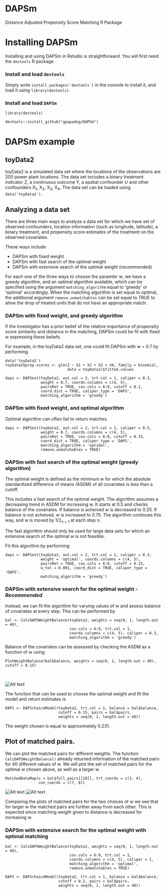 # DAPSm
Distance Adjusted Propensity Score Matching R Package

# Installing DAPSm
Installing and using DAPSm in Rstudio is straightforward. You will first need the ```devtools``` R package.
### Install and load ```devtools```
Simply write ```install.packages('devtools')``` in the console to install it, and load it using ```library(devtools)```.
### Install and load ```DAPSm```
```
library(devtools)

devtools::install_github("gpapadog/DAPSm")
```

# DAPSm example

## toyData2
toyData2 is a simulated data set where the locations of the observations are 200 power plant locations. The data set includes a binary treatment indicator Z, a continuous outcome Y, a spatial confounder U and other confounders X<sub>1</sub>, X<sub>2</sub>, X<sub>3</sub>, X<sub>4</sub>. The data set can be loaded using ```data('toyData2')```.

## Analyzing a data set

There are three main ways to analyze a data set for which we have set of observed confounders, location information (such as longitude, latitude), a binary treatment, and propensity score estimates of the treatment on the observed covariates.

These ways include

- DAPSm with fixed weight
- DAPSm with fast search of the optimal weight
- DAPSm with extensive search of the optimal weight (recommended)

For each one of the three ways to choose the paramter $w$, we have a greedy algorithm,
and an optimal algorithm available, which can be specified using the argument ```matching_algorithm``` equal to 'greedy' or 'optimal' accordingly. When the matching algorithm is set equal to optimal, the additional argument ```remove.unmatchables``` can be set equal to TRUE to allow the drop of treated units that do not have an appropriate match.

### DAPSm with fixed weight, and greedy algorithm

If the investigator has a prior belief of the relative importance of propensity score similarity and distance in the matching, DAPSm could be fit with fixed w expressing these beliefs.

For example, in the toyData2 data set, one could fit DAPSm with w = 0.7 by performing

```
data('toyData2')
toyData2$prop.scores <- glm(Z ~ X1 + X2 + X3 + X4, family = binomial,
                            data = toyData2)$fitted.values

daps <- DAPSest(toyData2, out.col = 2, trt.col = 1, caliper = 0.3,
                weight = 0.7, coords.columns = c(4, 5),
                pairsRet = TRUE, cov.cols = 6:9, cutoff = 0.1,
                coord_dist = TRUE, caliper_type = 'DAPS',
                matching_algorithm = 'greedy')
```

### DAPSm with fixed weight, and optimal algorithm

Optimal algorithm can often fail to return matches.

```
daps <- DAPSest(toyData2, out.col = 2, trt.col = 1, caliper = 0.5,
                weight = 0.7, coords.columns = c(4, 5),
                pairsRet = TRUE, cov.cols = 6:9, cutoff = 0.15,
                coord_dist = TRUE, caliper_type = 'DAPS',
                matching_algorithm = 'optimal',
                remove.unmatchables = TRUE)
```


### DAPSm with fast search of the optimal weight (greedy algorithm)

The optimal weight is defined as the minimum w for which the absolute standardized difference of means (ASDM) of all covariates is less than a cutoff.

This includes a fast search of the optimal weight. The algorithm assumes a decreasing trend in ASDM for increasing w. It starts at 0.5 and checks balance of the covariates. If balance is acheived w is decreased to 0.25. If balance is not acheived, w is increased to 0.75. The algorithm continues this way, and w is moved by 1/2<sub>n + 1</sub> at each step n.

The fast algorithm should only be used for large data sets for which an extensive search of the optimal w is not feasible.

Fit this algorithm by performing

```
daps <- DAPSest(toyData2, out.col = 2, trt.col = 1, caliper = 0.3,
                weight = 'optimal', coords.columns = c(4, 5),
                pairsRet = TRUE, cov.cols = 6:9, cutoff = 0.15,
                w_tol = 0.001, coord_dist = TRUE, caliper_type = 'DAPS',
                matching_algorithm = 'greedy')
```

### DAPSm with extensive search for the optimal weight - *Recommended*

Instead, we can fit the algorithm for varying values of w and assess balance of covariates at every step. This can be performed by

```
bal <- CalcDAPSWeightBalance(toyData2, weights = seq(0, 1, length.out = 40),
                             cov.cols = 6:9, trt.col = 1,
                             coords.columns = c(4, 5), caliper = 0.3,
                             matching_algorithm = 'greedy')
```

Balance of the covariates can be assessed by checking the ASDM as a function of w using

```
PlotWeightBalance(bal$balance, weights = seq(0, 1, length.out = 40), cutoff = 0.15)
```


<br>

![Alt text](images/DAPSm_plot1.png)

The function that can be used to choose the optimal weight and fit the model and return estimates is
```
DAPS <- DAPSchoiceModel(toyData2, trt.col = 1, balance = bal$balance,
                        cutoff = 0.15, pairs = bal$pairs,
                        weights = seq(0, 1, length.out = 40))
```
The weight chosen is equal to approximately 0.231.


## Plot of matched pairs.
We can plot the matched pairs for different weights. The function ```CalcDAPSWeightBalance()``` already returned information of the matched pairs for 40 different values of w. We will plot the set of matched pairs for the optimal w chosen above, as well as a larger w.

```
MatchedDataMap(x = bal$full_pairs[[10]], trt_coords = c(3, 4),
               con_coords = c(7, 8))
```

![Alt text](images/plot2.png)
![Alt text](images/plot3.png)

Comparing the plots of matched pairs for the two choices of w we see that for larger w the matched pairs are further away from each other. This is expected since matching weigth given to distance is decreased for increasing w.



### DAPSm with extensive search for the optimal weight with optimal matching

```
bal <- CalcDAPSWeightBalance(toyData2, weights = seq(0, 1, length.out = 40),
                             cov.cols = 6:9, trt.col = 1,
                             coords.columns = c(4, 5), caliper = 1,
                             matching_algorithm = 'optimal',
                             remove.unmatchables = TRUE)
                             
DAPS <- DAPSchoiceModel(toyData2, trt.col = 1, balance = bal$balance,
                        cutoff = 0.2, pairs = bal$pairs,
                        weights = seq(0, 1, length.out = 40))

```
